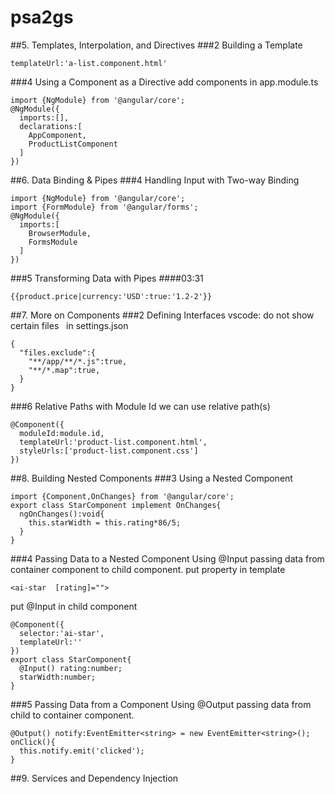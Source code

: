 # psa2gs
##5. Templates, Interpolation, and Directives
###2 Building a Template
```
templateUrl:'a-list.component.html'
```
###4 Using a Component as a Directive
add components in app.module.ts
```
import {NgModule} from '@angular/core';
@NgModule({
  imports:[],
  declarations:[
    AppComponent,
    ProductListComponent
  ]
})
```


##6. Data Binding & Pipes
###4 Handling Input with Two-way Binding
```
import {NgModule} from '@angular/core';
import {FormModule} from '@angular/forms';
@NgModule({
  imports:[
    BrowserModule,
    FormsModule
  ]
})
```
###5 Transforming Data with Pipes
####03:31
```
{{product.price|currency:'USD':true:'1.2-2'}}
```
##7. More on Components
###2 Defining Interfaces
vscode: do not show certain files  
in settings.json
```
{
  "files.exclude":{
    "**/app/**/*.js":true,
    "**/*.map":true,
  }
}
```
###6 Relative Paths with Module Id
we can use relative path(s)
```
@Component({
  moduleId:module.id,
  templateUrl:'product-list.component.html',
  styleUrls:['product-list.component.css']
})
```
##8. Building Nested Components
###3 Using a Nested Component
```
import {Component,OnChanges} from '@angular/core';
export class StarComponent implement OnChanges{
  ngOnChanges():void{
    this.starWidth = this.rating*86/5;
  }
}
```
###4 Passing Data to a Nested Component Using @Input
passing data from container component to child component.
put property in template
```
<ai-star  [rating]="">
```
put @Input in child component
```
@Component({
  selector:'ai-star',
  templateUrl:''
})
export class StarComponent{
  @Input() rating:number;
  starWidth:number;
}
```
###5 Passing Data from a Component Using @Output
passing data from child to container component.
```
@Output() notify:EventEmitter<string> = new EventEmitter<string>();
onClick(){
  this.notify.emit('clicked');
}
```


##9. Services and Dependency Injection
